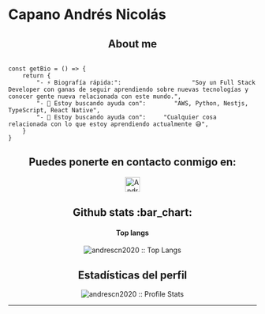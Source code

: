 # Capano Andrés Nicolás

<h2 align="center">About me</h2>

```golang

const getBio = () => {
	return {
		"- ⚡ Biografía rápida:":                    "Soy un Full Stack Developer con ganas de seguir aprendiendo sobre nuevas tecnologías y conocer gente nueva relacionada con este mundo.",
		"- 🌱 Estoy buscando ayuda con":        "AWS, Python, Nestjs, TypeScript, React Native",
		"- 🤔 Estoy buscando ayuda con":     "Cualquier cosa relacionada con lo que estoy aprendiendo actualmente 😅",
	}
}
```

<h2 align="center">Puedes ponerte en contacto conmigo en:</h2>

<p align="center">

  <a href="https://www.linkedin.com/in/andrescapano">
    <img src="https://www.vectorlogo.zone/logos/linkedin/linkedin-icon.svg" alt="Andres Capano LinkedIn Profile" height="30" width="30">
  </a>
	
</p>

<p align="center">

	
</p>

<h2 align="center">Github stats :bar_chart:</h2>

<h4 align="center">Top langs</h4>

<p align="center"><img src="https://github-readme-stats.vercel.app/api/top-langs/?username=andrescn2020&langs_count=10&theme=tokyonight&layout=compact" alt="andrescn2020 :: Top Langs" /></p>

<h2 align="center">Estadísticas del perfil</h2>

<p align="center"><img src="https://github-readme-stats.vercel.app/api?username=andrescn2020&show_icons=true&theme=synthwave" alt="andrescn2020 :: Profile Stats" /></p>

---


